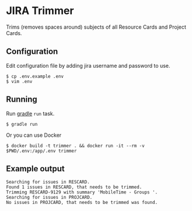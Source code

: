 # JIRA Trimmer

Trims (removes spaces around) subjects of all Resource Cards and Project Cards.

## Configuration

Edit configuration file by adding jira username and password to use.

    $ cp .env.example .env
    $ vim .env

## Running

Run [gradle](https://gradle.org/install/) `run` task.

    $ gradle run

Or you can use Docker

    $ docker build -t trimmer . && docker run -it --rm -v $PWD/.env:/app/.env trimmer

## Example output

    Searching for issues in RESCARD.
    Found 1 issues in RESCARD, that needs to be trimmed.
    Trimming RESCARD-9129 with summary 'MobileTime - Groups '.
    Searching for issues in PROJCARD.
    No issues in PROJCARD, that needs to be trimmed was found.